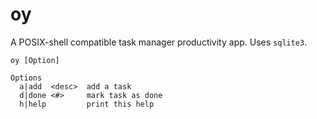 oy
==
A POSIX-shell compatible task manager productivity app. Uses `sqlite3`.

    oy [Option]
    
    Options
      a|add  <desc>  add a task
      d|done <#>     mark task as done
      h|help         print this help

